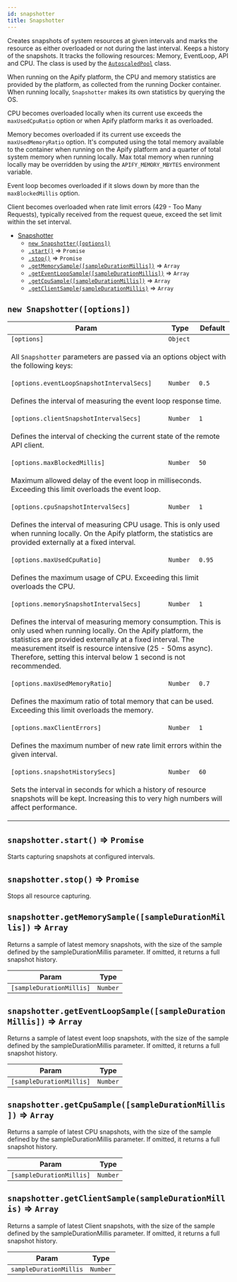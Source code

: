 ```yaml
---
id: snapshotter
title: Snapshotter
---
```


<a name="Snapshotter"></a>

Creates snapshots of system resources at given intervals and marks the resource
as either overloaded or not during the last interval. Keeps a history of the snapshots.
It tracks the following resources: Memory, EventLoop, API and CPU.
The class is used by the [`AutoscaledPool`](autoscaledpool) class.

When running on the Apify platform, the CPU and memory statistics are provided by the platform,
as collected from the running Docker container. When running locally, `Snapshotter`
makes its own statistics by querying the OS.

CPU becomes overloaded locally when its current use exceeds the `maxUsedCpuRatio` option or
when Apify platform marks it as overloaded.

Memory becomes overloaded if its current use exceeds the `maxUsedMemoryRatio` option.
It's computed using the total memory available to the container when running on
the Apify platform and a quarter of total system memory when running locally.
Max total memory when running locally may be overridden by using the `APIFY_MEMORY_MBYTES`
environment variable.

Event loop becomes overloaded if it slows down by more than the `maxBlockedMillis` option.

Client becomes overloaded when rate limit errors (429 - Too Many Requests),
typically received from the request queue, exceed the set limit within the set interval.

-   [Snapshotter](snapshotter)
    -   [`new Snapshotter([options])`](#new_Snapshotter_new)
    -   [`.start()`](#Snapshotter+start) ⇒ `Promise`
    -   [`.stop()`](#Snapshotter+stop) ⇒ `Promise`
    -   [`.getMemorySample([sampleDurationMillis])`](#Snapshotter+getMemorySample) ⇒ `Array`
    -   [`.getEventLoopSample([sampleDurationMillis])`](#Snapshotter+getEventLoopSample) ⇒ `Array`
    -   [`.getCpuSample([sampleDurationMillis])`](#Snapshotter+getCpuSample) ⇒ `Array`
    -   [`.getClientSample(sampleDurationMillis)`](#Snapshotter+getClientSample) ⇒ `Array`

<a name="new_Snapshotter_new"></a>

## `new Snapshotter([options])`

<table>
<thead>
<tr>
<th>Param</th><th>Type</th><th>Default</th>
</tr>
</thead>
<tbody>
<tr>
<td><code>[options]</code></td><td><code>Object</code></td><td></td>
</tr>
<tr>
<td colspan="3"><p>All <code>Snapshotter</code> parameters are passed
  via an options object with the following keys:</p>
</td></tr><tr>
<td><code>[options.eventLoopSnapshotIntervalSecs]</code></td><td><code>Number</code></td><td><code>0.5</code></td>
</tr>
<tr>
<td colspan="3"><p>Defines the interval of measuring the event loop response time.</p>
</td></tr><tr>
<td><code>[options.clientSnapshotIntervalSecs]</code></td><td><code>Number</code></td><td><code>1</code></td>
</tr>
<tr>
<td colspan="3"><p>Defines the interval of checking the current state
  of the remote API client.</p>
</td></tr><tr>
<td><code>[options.maxBlockedMillis]</code></td><td><code>Number</code></td><td><code>50</code></td>
</tr>
<tr>
<td colspan="3"><p>Maximum allowed delay of the event loop in milliseconds.
  Exceeding this limit overloads the event loop.</p>
</td></tr><tr>
<td><code>[options.cpuSnapshotIntervalSecs]</code></td><td><code>Number</code></td><td><code>1</code></td>
</tr>
<tr>
<td colspan="3"><p>Defines the interval of measuring CPU usage.
  This is only used when running locally. On the Apify platform,
  the statistics are provided externally at a fixed interval.</p>
</td></tr><tr>
<td><code>[options.maxUsedCpuRatio]</code></td><td><code>Number</code></td><td><code>0.95</code></td>
</tr>
<tr>
<td colspan="3"><p>Defines the maximum usage of CPU.
  Exceeding this limit overloads the CPU.</p>
</td></tr><tr>
<td><code>[options.memorySnapshotIntervalSecs]</code></td><td><code>Number</code></td><td><code>1</code></td>
</tr>
<tr>
<td colspan="3"><p>Defines the interval of measuring memory consumption.
  This is only used when running locally. On the Apify platform,
  the statistics are provided externally at a fixed interval.
  The measurement itself is resource intensive (25 - 50ms async).
  Therefore, setting this interval below 1 second is not recommended.</p>
</td></tr><tr>
<td><code>[options.maxUsedMemoryRatio]</code></td><td><code>Number</code></td><td><code>0.7</code></td>
</tr>
<tr>
<td colspan="3"><p>Defines the maximum ratio of total memory that can be used.
  Exceeding this limit overloads the memory.</p>
</td></tr><tr>
<td><code>[options.maxClientErrors]</code></td><td><code>Number</code></td><td><code>1</code></td>
</tr>
<tr>
<td colspan="3"><p>Defines the maximum number of new rate limit errors within
  the given interval.</p>
</td></tr><tr>
<td><code>[options.snapshotHistorySecs]</code></td><td><code>Number</code></td><td><code>60</code></td>
</tr>
<tr>
<td colspan="3"><p>Sets the interval in seconds for which a history of resource snapshots
  will be kept. Increasing this to very high numbers will affect performance.</p>
</td></tr></tbody>
</table>
<a name="Snapshotter+start"></a>

## `snapshotter.start()` ⇒ `Promise`

Starts capturing snapshots at configured intervals.

<a name="Snapshotter+stop"></a>

## `snapshotter.stop()` ⇒ `Promise`

Stops all resource capturing.

<a name="Snapshotter+getMemorySample"></a>

## `snapshotter.getMemorySample([sampleDurationMillis])` ⇒ `Array`

Returns a sample of latest memory snapshots, with the size of the sample defined
by the sampleDurationMillis parameter. If omitted, it returns a full snapshot history.

<table>
<thead>
<tr>
<th>Param</th><th>Type</th>
</tr>
</thead>
<tbody>
<tr>
<td><code>[sampleDurationMillis]</code></td><td><code>Number</code></td>
</tr>
<tr>
</tr></tbody>
</table>
<a name="Snapshotter+getEventLoopSample"></a>

## `snapshotter.getEventLoopSample([sampleDurationMillis])` ⇒ `Array`

Returns a sample of latest event loop snapshots, with the size of the sample defined
by the sampleDurationMillis parameter. If omitted, it returns a full snapshot history.

<table>
<thead>
<tr>
<th>Param</th><th>Type</th>
</tr>
</thead>
<tbody>
<tr>
<td><code>[sampleDurationMillis]</code></td><td><code>Number</code></td>
</tr>
<tr>
</tr></tbody>
</table>
<a name="Snapshotter+getCpuSample"></a>

## `snapshotter.getCpuSample([sampleDurationMillis])` ⇒ `Array`

Returns a sample of latest CPU snapshots, with the size of the sample defined
by the sampleDurationMillis parameter. If omitted, it returns a full snapshot history.

<table>
<thead>
<tr>
<th>Param</th><th>Type</th>
</tr>
</thead>
<tbody>
<tr>
<td><code>[sampleDurationMillis]</code></td><td><code>Number</code></td>
</tr>
<tr>
</tr></tbody>
</table>
<a name="Snapshotter+getClientSample"></a>

## `snapshotter.getClientSample(sampleDurationMillis)` ⇒ `Array`

Returns a sample of latest Client snapshots, with the size of the sample defined
by the sampleDurationMillis parameter. If omitted, it returns a full snapshot history.

<table>
<thead>
<tr>
<th>Param</th><th>Type</th>
</tr>
</thead>
<tbody>
<tr>
<td><code>sampleDurationMillis</code></td><td><code>Number</code></td>
</tr>
<tr>
</tr></tbody>
</table>
